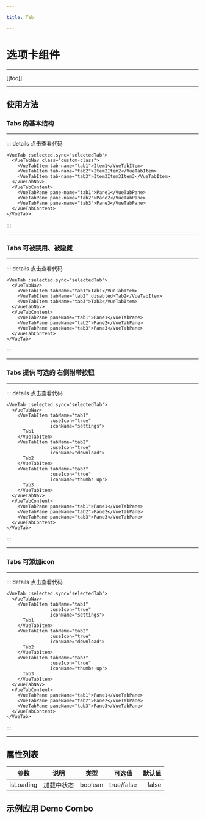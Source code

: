 ```yaml
---

title: Tab

---
```


# 选项卡组件

---

[[toc]]

---

## 使用方法

### Tabs 的基本结构

---

<ClientOnly>

<tabs-normal></tabs-normal>

</ClientOnly>

::: details 点击查看代码
```vue
<VueTab :selected.sync="selectedTab">
  <VueTabNav class="custom-class">
    <VueTabItem tab-name="tab1">Item1</VueTabItem>
    <VueTabItem tab-name="tab2">Item2Item2</VueTabItem>
    <VueTabItem tab-name="tab3">Item3Item3Item3</VueTabItem>
  </VueTabNav>
  <VueTabContent>
    <VueTabPane pane-name="tab1">Pane1</VueTabPane>
    <VueTabPane pane-name="tab2">Pane2</VueTabPane>
    <VueTabPane pane-name="tab3">Pane3</VueTabPane>
  </VueTabContent>
</VueTab>
```
:::

---

### Tabs 可被禁用、被隐藏

---

<ClientOnly>

<tabs-disable></tabs-disable>

</ClientOnly>

::: details 点击查看代码
```vue
<VueTab :selected.sync="selectedTab">
  <VueTabNav>
    <VueTabItem tabName="tab1">Tab1</VueTabItem>
    <VueTabItem tabName="tab2" disabled>Tab2</VueTabItem>
    <VueTabItem tabName="tab3">Tab3</VueTabItem>
  </VueTabNav>
  <VueTabContent>
    <VueTabPane paneName="tab1">Pane1</VueTabPane>
    <VueTabPane paneName="tab2">Pane2</VueTabPane>
    <VueTabPane paneName="tab3">Pane3</VueTabPane>
  </VueTabContent>
</VueTab>
```
:::

---

### Tabs 提供 可选的 右侧附带按钮

---

<ClientOnly>

<tabs-extra></tabs-extra>

</ClientOnly>

::: details 点击查看代码
```vue
<VueTab :selected.sync="selectedTab">
  <VueTabNav>
    <VueTabItem tabName="tab1"
                :useIcon="true"
                iconName="settings">
      Tab1
    </VueTabItem>
    <VueTabItem tabName="tab2"
                :useIcon="true"
                iconName="download">
      Tab2
    </VueTabItem>
    <VueTabItem tabName="tab3"
                :useIcon="true"
                iconName="thumbs-up">
      Tab3
    </VueTabItem>
  </VueTabNav>
  <VueTabContent>
    <VueTabPane paneName="tab1">Pane1</VueTabPane>
    <VueTabPane paneName="tab2">Pane2</VueTabPane>
    <VueTabPane paneName="tab3">Pane3</VueTabPane>
  </VueTabContent>
</VueTab>
```
:::

---

### Tabs 可添加icon

---

<ClientOnly>

<tabs-icon></tabs-icon>

</ClientOnly>

::: details 点击查看代码
```vue
<VueTab :selected.sync="selectedTab">
  <VueTabNav>  
    <VueTabItem tabName="tab1"
                :useIcon="true"
                iconName="settings">
      Tab1
    </VueTabItem>
    <VueTabItem tabName="tab2"
                :useIcon="true"
                iconName="download">
      Tab2
    </VueTabItem>
    <VueTabItem tabName="tab3"
                :useIcon="true"
                iconName="thumbs-up">
      Tab3
    </VueTabItem>
  </VueTabNav>
  <VueTabContent>
    <VueTabPane paneName="tab1">Pane1</VueTabPane>
    <VueTabPane paneName="tab2">Pane2</VueTabPane>
    <VueTabPane paneName="tab3">Pane3</VueTabPane>
  </VueTabContent>
</VueTab>
```
:::

---

## 属性列表

| 参数       |  说明   | 类型 | 可选值 | 默认值 |
| --------- |:----------:|:------:|:-----:|-----:|
| isLoading      |  加载中状态 | boolean  |  true/false | false |

## 示例应用 Demo Combo
